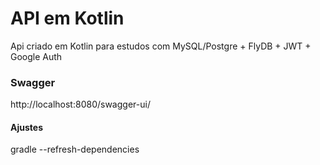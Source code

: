 # API em Kotlin
Api criado em Kotlin para estudos com MySQL/Postgre + FlyDB + JWT + Google Auth

### Swagger
http://localhost:8080/swagger-ui/

#### Ajustes
gradle --refresh-dependencies
